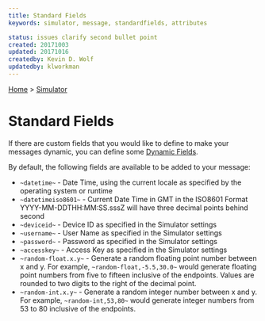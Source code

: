 ```yaml
---
title: Standard Fields
keywords: simulator, message, standardfields, attributes

status: issues clarify second bullet point
created: 20171003
updated: 20171016
createdby: Kevin D. Wolf
updatedby: klworkman
---
```

[Home](../Index.md) > [Simulator](Index.md)

# Standard Fields

If there are custom fields that you would like to define to make your messages dynamic, you can define some [Dynamic Fields](DynamicFields.md).

By default, the following fields are available to be added to your message:

* `~datetime~` - Date Time, using the current locale as specified by the operating system or runtime
* `~datetimeiso8601~` - Current Date Time in GMT in the ISO8601 Format YYYY-MM-DDTHH:MM:SS.sssZ will have three decimal points behind second
* `~deviceid~` - Device ID as specified in the Simulator settings
* `~username~` - User Name as specified in the Simulator settings
* `~password~` - Password as specified in the Simulator settings
* `~accesskey~` - Access Key as specified in the Simulator settings
* `~random-float.x.y~` - Generate a random floating point number between x and y.  For example,  `~random-float,-5.5,30.0~` would generate floating point numbers from five to fifteen inclusive of the endpoints.  Values are rounded to two digits to the right of the decimal point.
* `~random-int.x.y~` - Generate a random integer number between x and y.  For example, `~random-int,53,80~` would generate integer numbers from 53 to 80 inclusive of the endpoints.
